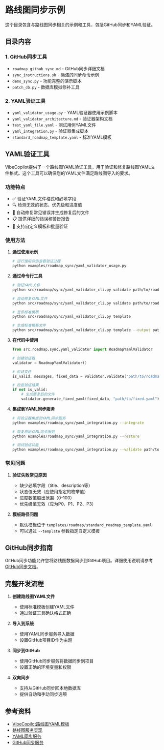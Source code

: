 # 路线图同步示例

这个目录包含与路线图同步相关的示例和工具，包括GitHub同步和YAML验证。

## 目录内容

### 1. GitHub同步工具

- `roadmap_github_sync.md` - GitHub同步详细文档
- `sync_instructions.sh` - 简洁的同步命令示例
- `demo_sync.py` - 功能完整的演示脚本
- `patch_db.py` - 数据库模拟修补工具

### 2. YAML验证工具

- `yaml_validator_usage.py` - YAML验证器使用示例脚本
- `yaml_validator_architecture.md` - 验证器架构文档
- `test_yaml_file.yaml` - 测试用例YAML文件
- `yaml_integration.py` - 验证器集成脚本
- `standard_roadmap_template.yaml` - 标准YAML模板

## YAML验证工具

VibeCopilot提供了一个路线图YAML验证工具，用于验证和修复路线图YAML文件格式。这个工具可以确保您的YAML文件满足路线图导入的要求。

### 功能特点

- ✅ 验证YAML文件格式和必填字段
- 🔍 检测无效的状态、优先级和进度值
- 🔧 自动修复常见错误并生成修复后的文件
- 📋 提供详细的错误和警告报告
- 📝 支持自定义模板和批量验证

### 使用方法

1. **通过使用示例**

   ```bash
   # 运行使用示例查看验证过程
   python examples/roadmap_sync/yaml_validator_usage.py
   ```

2. **通过命令行工具**

   ```bash
   # 验证YAML文件
   python src/roadmap/sync/yaml_validator_cli.py validate path/to/roadmap.yaml

   # 自动修复YAML文件
   python src/roadmap/sync/yaml_validator_cli.py validate path/to/roadmap.yaml --fix

   # 显示标准模板
   python src/roadmap/sync/yaml_validator_cli.py template

   # 生成标准模板文件
   python src/roadmap/sync/yaml_validator_cli.py template --output path/to/template.yaml
   ```

3. **在代码中使用**

   ```python
   from src.roadmap.sync.yaml_validator import RoadmapYamlValidator

   # 创建验证器
   validator = RoadmapYamlValidator()

   # 验证文件
   is_valid, messages, fixed_data = validator.validate("path/to/roadmap.yaml")

   # 检查验证结果
   if not is_valid:
       # 生成修复后的文件
       validator.generate_fixed_yaml(fixed_data, "path/to/fixed.yaml")
   ```

4. **集成到YAML同步服务**

   ```bash
   # 将验证器集成到YAML同步服务
   python examples/roadmap_sync/yaml_integration.py --integrate

   # 恢复原始YAML同步服务
   python examples/roadmap_sync/yaml_integration.py --restore

   # 测试验证功能
   python examples/roadmap_sync/yaml_integration.py --validate path/to/roadmap.yaml --fix
   ```

### 常见问题

1. **验证失败常见原因**
   - 缺少必填字段（title、description等）
   - 状态值无效（应使用指定的枚举值）
   - 进度数值超出范围（0-100）
   - 优先级值无效（应为P0、P1、P2、P3）

2. **模板路径问题**
   - 默认模板位于 `templates/roadmap/standard_roadmap_template.yaml`
   - 可以通过 `--template` 参数指定自定义模板

## GitHub同步指南

GitHub同步功能允许您将路线图数据同步到GitHub项目。详细使用说明请参考 [GitHub同步文档](roadmap_github_sync.md)。

## 完整开发流程

1. **创建路线图YAML文件**
   - 使用标准模板创建YAML文件
   - 通过验证工具确认格式正确

2. **导入到系统**
   - 使用YAML同步服务导入数据
   - 设置GitHub项目ID作为主题

3. **同步到GitHub**
   - 使用GitHub同步服务将数据同步到项目
   - 设置正确的环境变量和权限

4. **双向同步**
   - 支持从GitHub同步回本地数据库
   - 提供自动和手动同步选项

## 参考资料

- [VibeCopilot路线图YAML模板](../../templates/roadmap/standard_roadmap_template.yaml)
- [路线图服务实现](../../src/roadmap/service/roadmap_service.py)
- [YAML同步服务](../../src/roadmap/sync/yaml.py)
- [GitHub同步服务](../../src/roadmap/sync/github_sync.py)

